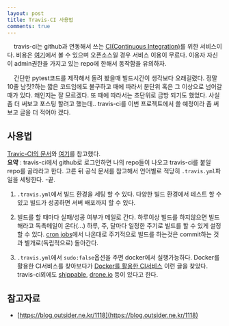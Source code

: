 ```yaml
---
layout: post
title: Travis-CI 사용법
comments: true
---
```

&nbsp;&nbsp;&nbsp; travis-ci는 github과 연동해서 쓰는 [CI(Continuous Integration)](http://happystory.tistory.com/89)를 위한 서비스이다. 비용은 [여기](https://travis-ci.com/plans)에서 볼 수 있으며 오픈소스일 경우 서비스 이용이 무료다. 이용자 자신이 admin권한을 가지고 있는 repo에 한해서 동작함을 유의하자.  

&nbsp;&nbsp;&nbsp; 간단한 pytest코드를 제작해서 돌려 봤을때 빌드시간이 생각보다 오래걸렸다. 정말 10줄 남짓?하는 짧은 코드임에도 불구하고 때에 따라서 분단위 혹은 그 이상으로 넘어갈 때가 있다. 왜인지는 잘 모르겠다. 또 때에 따라서는 초단위로 금방 되기도 했었다. 사실 좀 더 써보고 포스팅 할려고 했는데.. travis-ci를 이번 프로젝트에서 쓸 예정이라 좀 써보고 글을 더 적어야 겠다.

## **사용법**
[Travic-CI의 문서](https://docs.travis-ci.com/user/getting-started)와 [여기](http://judelee19.github.io/etc/travis_CI/)를 참고했다.   
**요약** : travis-ci에서 github로 로그인하면 나의 repo들이 나오고 travis-ci를 붙일 repo를 골라라고 한다. 고른 뒤 공식 문서를 참고해서 언어별로 적당히 `.travis.yml`파일을 세팅한다. -끝.

1. `.travis.yml`에서 빌드 환경을 세팅 할 수 있다. 다양한 빌드 환경에서 테스트 할 수 있고 빌드가 성공하면 서버 배포까지 할 수 있다.  

2. 빌드를 할 때마다 실패/성공 여부가 메일로 간다. 하루이상 빌드를 하지않으면 빌드해라고 독촉메일이 온다(...) 하루, 주, 달마다 일정한 주기로 빌드를 할 수 있게 설정 할 수 있다. [cron jobs](https://docs.travis-ci.com/user/cron-jobs/)에서 나온대로 주기적으로 빌드를 하는것은 commit하는 것과 별개로(독립적으로) 돌아간다.  

3. `.travis.yml`에서 `sudo:false`옵션을 주면 docker에서 실행가능하다. Docker를 활용한 CI서비스를 찾아보다가 [Docker를 활용한 CI서비스](http://forum.opencontainer.co.kr/t/ci-continuous-integration/158) 이런 글을 찾았다. travis-ci외에도 [shippable](https://app.shippable.com/), [drone.io](https://drone.io/) 등이 있다고 한다.  

## **참고자료**
* [https://blog.outsider.ne.kr/1118](https://blog.outsider.ne.kr/1118)
